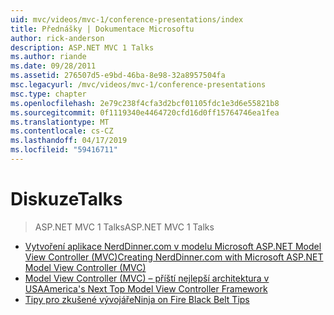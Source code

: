 ```yaml
---
uid: mvc/videos/mvc-1/conference-presentations/index
title: Přednášky | Dokumentace Microsoftu
author: rick-anderson
description: ASP.NET MVC 1 Talks
ms.author: riande
ms.date: 09/28/2011
ms.assetid: 276507d5-e9bd-46ba-8e98-32a8957504fa
msc.legacyurl: /mvc/videos/mvc-1/conference-presentations
msc.type: chapter
ms.openlocfilehash: 2e79c238f4cfa3d2bcf01105fdc1e3d6e55821b8
ms.sourcegitcommit: 0f1119340e4464720cfd16d0ff15764746ea1fea
ms.translationtype: MT
ms.contentlocale: cs-CZ
ms.lasthandoff: 04/17/2019
ms.locfileid: "59416711"
---
```

# <a name="talks"></a><span data-ttu-id="69f0f-103">Diskuze</span><span class="sxs-lookup"><span data-stu-id="69f0f-103">Talks</span></span>

> <span data-ttu-id="69f0f-104">ASP.NET MVC 1 Talks</span><span class="sxs-lookup"><span data-stu-id="69f0f-104">ASP.NET MVC 1 Talks</span></span>


- [<span data-ttu-id="69f0f-105">Vytvoření aplikace NerdDinner.com v modelu Microsoft ASP.NET Model View Controller (MVC)</span><span class="sxs-lookup"><span data-stu-id="69f0f-105">Creating NerdDinner.com with Microsoft ASP.NET Model View Controller (MVC)</span></span>](creating-nerddinnercom-with-microsoft-aspnet-model-view-controller-mvc.md)
- [<span data-ttu-id="69f0f-106">Model View Controller (MVC) – příští nejlepší architektura v USA</span><span class="sxs-lookup"><span data-stu-id="69f0f-106">America's Next Top Model View Controller Framework</span></span>](americas-next-top-model-view-controller-framework.md)
- [<span data-ttu-id="69f0f-107">Tipy pro zkušené vývojáře</span><span class="sxs-lookup"><span data-stu-id="69f0f-107">Ninja on Fire Black Belt Tips</span></span>](ninja-on-fire-black-belt-tips.md)
